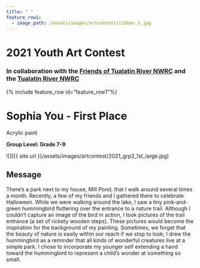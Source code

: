 ```yaml
---
title: " "
feature_row1:
  - image_path: /assets/images/artcontest/ribbon_1.jpg
---
```


# 2021 Youth Art Contest

### In collaboration with the [Friends of Tualatin River NWRC](https://fotr.wildapricot.org/) and the [Tualatin River NWRC](https://www.fws.gov/refuge/Tualatin_River/)

{% include feature_row id="feature_row1"%}

# Sophia You - First Place  
Acrylic paint  

**Group Level: Grade 7-9**  

![]({{ site.url }}/assets/images/artcontest/2021_grp2_1st_large.jpg)

## Message

There’s a park next to my house, Mill Pond, that I walk around several times a month. Recently, a few of my friends and I gathered there to celebrate Halloween. While we were walking around the lake, I saw a tiny pink-and-green hummingbird fluttering over the entrance to a nature trail. Although I couldn’t capture an image of the bird in action, I took pictures of the trail entrance (a set of rickety wooden steps). These pictures would become the inspiration for the background of my painting. Sometimes, we forget that the beauty of nature is easily within our reach if we stop to look; I drew the hummingbird as a reminder that all kinds of wonderful creatures live at a simple park. I chose to incorporate my younger self extending a hand toward the hummingbird to represent a child’s wonder at something so small.
